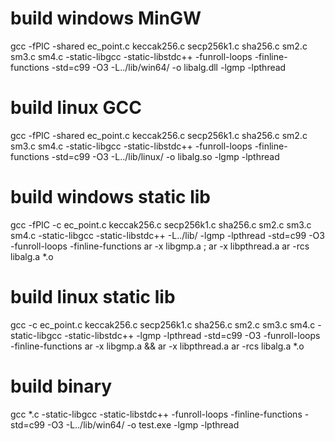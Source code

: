 # build windows MinGW
gcc -fPIC -shared ec_point.c  keccak256.c secp256k1.c sha256.c sm2.c sm3.c sm4.c -static-libgcc -static-libstdc++ -funroll-loops -finline-functions -std=c99 -O3 -L../lib/win64/ -o libalg.dll -lgmp -lpthread

# build linux GCC
gcc -fPIC -shared ec_point.c  keccak256.c secp256k1.c sha256.c sm2.c sm3.c sm4.c -static-libgcc -static-libstdc++ -funroll-loops -finline-functions -std=c99 -O3  -L../lib/linux/ -o libalg.so -lgmp -lpthread

# build windows static lib
gcc -fPIC -c ec_point.c  keccak256.c secp256k1.c sha256.c sm2.c sm3.c sm4.c -static-libgcc -static-libstdc++ -L../lib/ -lgmp -lpthread  -std=c99 -O3 -funroll-loops -finline-functions
ar -x libgmp.a ; ar -x libpthread.a
ar -rcs libalg.a *.o

# build linux static lib
gcc -c ec_point.c  keccak256.c secp256k1.c sha256.c sm2.c sm3.c sm4.c -static-libgcc -static-libstdc++ -lgmp -lpthread  -std=c99 -O3 -funroll-loops -finline-functions
ar -x libgmp.a && ar -x libpthread.a
ar -rcs libalg.a *.o

# build binary
gcc *.c -static-libgcc -static-libstdc++ -funroll-loops -finline-functions -std=c99 -O3 -L../lib/win64/ -o test.exe -lgmp -lpthread